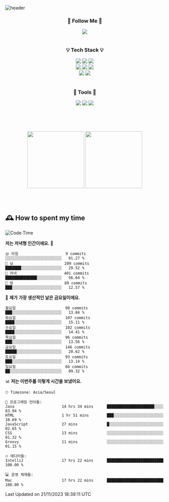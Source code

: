 ![header](https://capsule-render.vercel.app/api?type=waving&color=0:FFE29F,50:FFA99F,100:FF719A&height=300&fontAlignY=40&section=header&text=sung%20eun&fontSize=80&fontColor=FFFFFF)

<div align="center">
	<h3>🐹  Follow Me  🐹</h3>
	<a href="https://velog.io/@saeun05" target="_blank"><img src="https://img.shields.io/badge/Velog-20C997?style=flat&logo=velog&logoColor=white"/></a><br><br>
	<h3>💡  Tech Stack  💡</h3>
	<img src="https://img.shields.io/badge/Java-0078D4?style=flat"/>
	<img src="https://img.shields.io/badge/Spring-6DB33F?style=flat&logo=spring&logoColor=white"/>
	<img src="https://img.shields.io/badge/SpringBoot-6DB33F?style=flat&logo=springboot&logoColor=white"/><br>
	<img src="https://img.shields.io/badge/HTML5-E34F26?style=flat&logo=html5&logoColor=white"/>
	<img src="https://img.shields.io/badge/CSS3-1572B6?style=flat&logo=css3&logoColor=white"/>
	<img src="https://img.shields.io/badge/jQuery-0769AD?style=flat&logo=jquery&logoColor=white"/><br>
	<img src="https://img.shields.io/badge/MySQL-4479A1?style=flat&logo=mysql&logoColor=white"/>
	<img src="https://img.shields.io/badge/oracle-F80000?style=flat&logo=oracle&logoColor=white"/><br><br>
	<h3>🔦  Tools  🔦</h3>
	<img src="https://img.shields.io/badge/intelliJ IDEA-000000?style=flat&logo=intellijidea&logoColor=white"/>
	<img src="https://img.shields.io/badge/Notion-F9DC3E?style=flat&logo=notion&logoColor=white"/>
	<img src="https://img.shields.io/badge/Git-F05032?style=flat&logo=git&logoColor=white"/><br><br>
</div>

<br><br>

<div align="center">
  <img style="height:180px" src="https://github-readme-stats.vercel.app/api?username=sungeunn&show_icons=true&theme=omni&locale=kr"/>
  <img style="height:180px" src="https://github-readme-stats.vercel.app/api/top-langs/?username=sungeunn&theme=omni&layout=compact&locale=kr"/>
</div>

<br><br>

## 🕰 How to spent my time
<!--START_SECTION:waka-->
![Code Time](http://img.shields.io/badge/Code%20Time-273%20hrs%2046%20mins-blue)

**저는 저녁형 인간이에요. 🦉** 

```text
🌞 아침                     9 commits           ░░░░░░░░░░░░░░░░░░░░░░░░░   01.27 % 
🌆 낮　                     209 commits         ███████░░░░░░░░░░░░░░░░░░   29.52 % 
🌃 저녁                     401 commits         ██████████████░░░░░░░░░░░   56.64 % 
🌙 밤　                     89 commits          ███░░░░░░░░░░░░░░░░░░░░░░   12.57 % 
```
📅 **제가 가장 생산적인 날은 금요일이에요.** 

```text
월요일                      98 commits          ███░░░░░░░░░░░░░░░░░░░░░░   13.84 % 
화요일                      107 commits         ████░░░░░░░░░░░░░░░░░░░░░   15.11 % 
수요일                      102 commits         ████░░░░░░░░░░░░░░░░░░░░░   14.41 % 
목요일                      96 commits          ███░░░░░░░░░░░░░░░░░░░░░░   13.56 % 
금요일                      146 commits         █████░░░░░░░░░░░░░░░░░░░░   20.62 % 
토요일                      93 commits          ███░░░░░░░░░░░░░░░░░░░░░░   13.14 % 
일요일                      66 commits          ██░░░░░░░░░░░░░░░░░░░░░░░   09.32 % 
```


📊 **저는 이번주를 이렇게 시간을 보냈어요.** 

```text
🕑︎ Timezone: Asia/Seoul

💬 프로그래밍 언어들: 
Java                     14 hrs 34 mins      █████████████████████░░░░   83.94 % 
HTML                     1 hr 51 mins        ███░░░░░░░░░░░░░░░░░░░░░░   10.69 % 
JavaScript               27 mins             █░░░░░░░░░░░░░░░░░░░░░░░░   02.65 % 
CSS                      13 mins             ░░░░░░░░░░░░░░░░░░░░░░░░░   01.32 % 
Groovy                   11 mins             ░░░░░░░░░░░░░░░░░░░░░░░░░   01.15 % 

🔥 에디터들: 
IntelliJ                 17 hrs 22 mins      █████████████████████████   100.00 % 

💻 운영 체제들: 
Mac                      17 hrs 22 mins      █████████████████████████   100.00 % 
```


 Last Updated on 21/11/2023 18:39:11 UTC
<!--END_SECTION:waka-->
